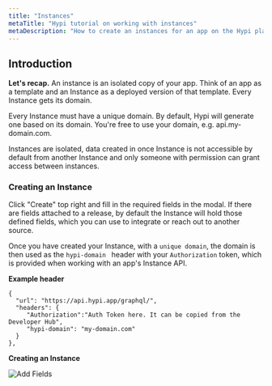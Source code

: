 ```yaml
---
title: "Instances"
metaTitle: "Hypi tutorial on working with instances"
metaDescription: "How to create an instances for an app on the Hypi platform"
---
```


## Introduction
**Let's recap.** An instance is an isolated copy of your app. Think of an app as a template and an Instance as a deployed version of that template. Every Instance gets its domain.

Every Instance must have a unique domain. By default, Hypi will generate one based on its domain. You're free to use your domain, e.g. api.my-domain.com.

Instances are isolated, data created in once Instance is not accessible by default from another Instance and only someone with permission can grant access between instances.

### Creating an Instance

Click "Create" top right and fill in the required fields in the modal. If there are fields attached to a release, by default the Instance will hold those defined fields, which you can use to integrate or reach out to another source.

Once you have created your Instance, with a `unique domain`,  the domain is then used as the `hypi-domain ` header with your `Authorization` token, which is provided when working with an app's Instance  API.

**Example header**
    
    {
      "url": "https://api.hypi.app/graphql/",
      "headers": {
         "Authorization":"Auth Token here. It can be copied from the Developer Hub",
         "hypi-domain": "my-domain.com"
      }
    },

**Creating an Instance**

![Add Fields](../assets/img/create-instance.gif "Creating instance")
